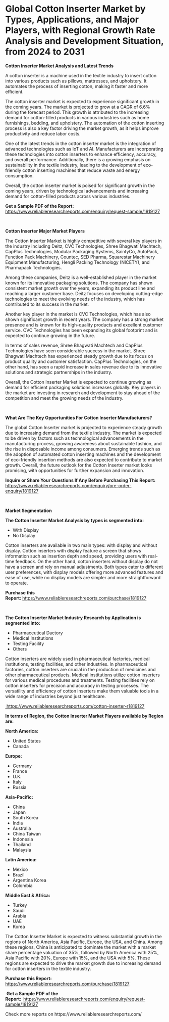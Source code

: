 <p><h1>Global Cotton Inserter Market by Types, Applications, and Major Players, with Regional Growth Rate Analysis and Development Situation, from 2024 to 2031</h1></p><p><strong>Cotton Inserter Market Analysis and Latest Trends</strong></p>
<p><p>A cotton inserter is a machine used in the textile industry to insert cotton into various products such as pillows, mattresses, and upholstery. It automates the process of inserting cotton, making it faster and more efficient.</p><p>The cotton inserter market is expected to experience significant growth in the coming years. The market is projected to grow at a CAGR of 6.6% during the forecast period. This growth is attributed to the increasing demand for cotton-filled products in various industries such as home furnishings, bedding, and upholstery. The automation of the cotton inserting process is also a key factor driving the market growth, as it helps improve productivity and reduce labor costs.</p><p>One of the latest trends in the cotton inserter market is the integration of advanced technologies such as IoT and AI. Manufacturers are incorporating these technologies into cotton inserters to enhance efficiency, accuracy, and overall performance. Additionally, there is a growing emphasis on sustainability in the textile industry, leading to the development of eco-friendly cotton inserting machines that reduce waste and energy consumption.</p><p>Overall, the cotton inserter market is poised for significant growth in the coming years, driven by technological advancements and increasing demand for cotton-filled products across various industries.</p></p>
<p><strong>Get a Sample PDF of the Report:&nbsp;</strong> <a href="https://www.reliableresearchreports.com/enquiry/request-sample/1819127">https://www.reliableresearchreports.com/enquiry/request-sample/1819127</a></p>
<p>&nbsp;</p>
<p><strong>Cotton Inserter Major Market Players</strong></p>
<p><p>The Cotton Inserter Market is highly competitive with several key players in the industry including Deitz, CVC Technologies, Shree Bhagwati Machtech, CapPlus Technologies, Modular Packaging Systems, SaintyCo, AutoPack, Function Pack Machinery, Countec, SED Pharma, Squarestar Machinery Equipment Manufacturing, Hengli Packing Technology (NICETY), and Pharmapack Technologies. </p><p>Among these companies, Deitz is a well-established player in the market known for its innovative packaging solutions. The company has shown consistent market growth over the years, expanding its product line and reaching a larger customer base. Deitz focuses on developing cutting-edge technologies to meet the evolving needs of the industry, which has contributed to its success in the market. </p><p>Another key player in the market is CVC Technologies, which has also shown significant growth in recent years. The company has a strong market presence and is known for its high-quality products and excellent customer service. CVC Technologies has been expanding its global footprint and is expected to continue growing in the future.</p><p>In terms of sales revenue, Shree Bhagwati Machtech and CapPlus Technologies have seen considerable success in the market. Shree Bhagwati Machtech has experienced steady growth due to its focus on product quality and customer satisfaction. CapPlus Technologies, on the other hand, has seen a rapid increase in sales revenue due to its innovative solutions and strategic partnerships in the industry.</p><p>Overall, the Cotton Inserter Market is expected to continue growing as demand for efficient packaging solutions increases globally. Key players in the market are investing in research and development to stay ahead of the competition and meet the growing needs of the industry.</p></p>
<p>&nbsp;</p>
<p><strong>What Are The Key Opportunities For Cotton Inserter Manufacturers?</strong></p>
<p><p>The global Cotton Inserter market is projected to experience steady growth due to increasing demand from the textile industry. The market is expected to be driven by factors such as technological advancements in the manufacturing process, growing awareness about sustainable fashion, and the rise in disposable income among consumers. Emerging trends such as the adoption of automated cotton inserting machines and the development of eco-friendly insertion methods are also expected to contribute to market growth. Overall, the future outlook for the Cotton Inserter market looks promising, with opportunities for further expansion and innovation.</p></p>
<p><strong>Inquire or Share Your Questions If Any Before Purchasing This Report:</strong> <a href="https://www.reliableresearchreports.com/enquiry/pre-order-enquiry/1819127">https://www.reliableresearchreports.com/enquiry/pre-order-enquiry/1819127</a></p>
<p>&nbsp;</p>
<p><strong>Market Segmentation</strong></p>
<p><strong>The Cotton Inserter Market Analysis by types is segmented into:</strong></p>
<p><ul><li>With Display</li><li>No Display</li></ul></p>
<p><p>Cotton inserters are available in two main types: with display and without display. Cotton inserters with display feature a screen that shows information such as insertion depth and speed, providing users with real-time feedback. On the other hand, cotton inserters without display do not have a screen and rely on manual adjustments. Both types cater to different user preferences, with display models offering more advanced features and ease of use, while no display models are simpler and more straightforward to operate.</p></p>
<p><strong>Purchase this Report:&nbsp;</strong><a href="https://www.reliableresearchreports.com/purchase/1819127">https://www.reliableresearchreports.com/purchase/1819127</a></p>
<p>&nbsp;</p>
<p><strong>The Cotton Inserter Market Industry Research by Application is segmented into:</strong></p>
<p><ul><li>Pharmaceutical Dactory</li><li>Medical Institutions</li><li>Testing Facility</li><li>Others</li></ul></p>
<p><p>Cotton inserters are widely used in pharmaceutical factories, medical institutions, testing facilities, and other industries. In pharmaceutical factories, cotton inserters are crucial in the production of medicines and other pharmaceutical products. Medical institutions utilize cotton inserters for various medical procedures and treatments. Testing facilities rely on cotton inserters for precision and accuracy in testing processes. The versatility and efficiency of cotton inserters make them valuable tools in a wide range of industries beyond just healthcare.</p></p>
<p><a href="https://www.reliableresearchreports.com/cotton-inserter-r1819127">&nbsp;https://www.reliableresearchreports.com/cotton-inserter-r1819127</a></p>
<p><strong>In terms of Region, the Cotton Inserter Market Players available by Region are:</strong></p>
<p>
    <p> <strong> North America: </strong>
        <ul>
            <li>United States</li>
            <li>Canada</li>
        </ul>
        </p> 
    <p> <strong> Europe: </strong>
        <ul>
            <li>Germany</li>
            <li>France</li>
            <li>U.K.</li>
            <li>Italy</li>
            <li>Russia</li>
        </ul>
        </p> 
    <p> <strong> Asia-Pacific: </strong>
        <ul>
            <li>China</li>
            <li>Japan</li>
            <li>South Korea</li>
            <li>India</li>
            <li>Australia</li>
            <li>China Taiwan</li>
            <li>Indonesia</li>
            <li>Thailand</li>
            <li>Malaysia</li>
        </ul>
        </p> 
    <p> <strong> Latin America: </strong>
        <ul>
            <li>Mexico</li>
            <li>Brazil</li>
            <li>Argentina Korea</li>
            <li>Colombia</li>
        </ul>
        </p> 
    <p> <strong> Middle East & Africa: </strong>
        <ul>
            <li>Turkey</li>
            <li>Saudi</li>
            <li>Arabia</li>
            <li>UAE</li>
            <li>Korea</li>
        </ul>
    </p>
    </p>
<p><p>The Cotton Inserter Market is expected to witness substantial growth in the regions of North America, Asia Pacific, Europe, the USA, and China. Among these regions, China is anticipated to dominate the market with a market share percentage valuation of 35%, followed by North America with 25%, Asia Pacific with 20%, Europe with 15%, and the USA with 5%. These regions are expected to drive the market growth due to increasing demand for cotton inserters in the textile industry.</p></p>
<p><strong>Purchase this Report: </strong><a href="https://www.reliableresearchreports.com/purchase/1819127">https://www.reliableresearchreports.com/purchase/1819127</a></p>
<p>&nbsp;<strong>Get a Sample PDF of the Report:&nbsp;&nbsp;</strong><a href="https://www.reliableresearchreports.com/enquiry/request-sample/1819127">https://www.reliableresearchreports.com/enquiry/request-sample/1819127</a></p>
<p><strong></strong></p>
<p>Check more reports on https://www.reliableresearchreports.com/</p>